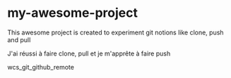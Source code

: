 # my-awesome-project

This awesome project is created to experiment git notions like clone, push and pull
<section id="achievements">
J'ai réussi à faire clone, pull et je m'apprête à faire push
</section>


wcs_git_github_remote


